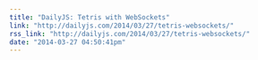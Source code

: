 ```yaml
---
title: "DailyJS: Tetris with WebSockets"
link: "http://dailyjs.com/2014/03/27/tetris-websockets/"
rss_link: "http://dailyjs.com/2014/03/27/tetris-websockets/"
date: "2014-03-27 04:50:41pm"
---
```

